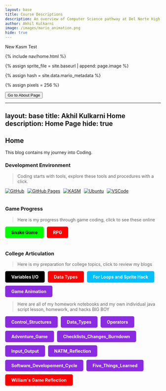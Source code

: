 ```yaml
---
layout: base
title: Course Descriptions
description: An overview of Computer Science pathway at Del Norte High School
author: Akhil Kulkarni
image: /images/mario_animation.png
hide: true
---
```


New Kasm Test

<!-- Liquid:  statements -->

<!-- Include submenu from _includes to top of pages -->
{% include nav/home.html %}
<!--- Concatenation of site URL to frontmatter image  --->
{% assign sprite_file = site.baseurl | append: page.image %}
<!--- Has is a list variable containing mario metadata for sprite --->
{% assign hash = site.data.mario_metadata %}  
<!--- Size width/height of Sprit images --->
{% assign pixels = 256 %}

 


<!DOCTYPE html>
<html lang="en">
<head>
    <meta charset="UTF-8">
    <meta name="viewport" content="width=device-width, initial-scale=1.0">
    <title>Button Redirect</title>
</head>
<body>
    <button onclick="window.location.href='https://akhilkulkarni123.github.io/Akhil_2025_1/about/'">
        Go to About Page
    </button>
</body>
</html>

---
layout: base
title: Akhil Kulkarni Home 
description: Home Page
hide: true
---

## Home

This blog contains my journey into Coding.

### Development Environment

> Coding starts with tools, explore these tools and procedures with a click.

<div style="display: flex; flex-wrap: wrap; gap: 10px;">
    <a href="https://github.com/AkhilKulkarni123/Akhil_2025_1">
        <img src="https://img.shields.io/badge/GitHub-181717?style=for-the-badge&logo=github&logoColor=white" alt="GitHub">
    </a>
    <a href="https://github.com/AkhilKulkarni123/Akhil_2025_1/actions">
        <img src="https://img.shields.io/badge/GitHub%20Pages-327FC7?style=for-the-badge&logo=github&logoColor=white" alt="GitHub Pages">
    </a>
    <a href="https://kasm.nighthawkcodingsociety.com/">
        <img src="https://img.shields.io/badge/KASM-0078D4?style=for-the-badge&logo=kasm&logoColor=white" alt="KASM">
    </a>
    <a href="{{site.baseurl}}/kasm/quick/setup">
        <img src="https://img.shields.io/badge/Ubuntu-E95420?style=for-the-badge&logo=ubuntu&logoColor=white" alt="Ubuntu">
    </a>
    <a href="https://vscode.dev/">
        <img src="https://img.shields.io/badge/VSCode-007ACC?style=for-the-badge&logo=visual-studio-code&logoColor=white" alt="VSCode">
    </a>
</div>

<br>

### Game Progress

> Here is my progress through game coding, click to see these online

<div style="display: flex; flex-wrap: wrap; gap: 10px;">
    <a href="{{site.baseurl}}/snake" style="text-decoration: none;">
        <div style="background-color: #00FF00; color: black; padding: 10px 20px; border-radius: 5px; font-weight: bold;">
            Snake Game
        </div>
    </a>
    <a href="https://akhilkulkarni123.github.io/Akhil_2025_1/rpg0x/" style="text-decoration: none;">
        <div style="background-color: #FF0000; color: white; padding: 10px 20px; border-radius: 5px; font-weight: bold;">
            RPG
        </div>
    </a>
</div>

<br>

### College Articulation

> Here is my preparation for college topics, click to review my blogs

<div style="display: flex; flex-wrap: wrap; gap: 10px;">
    <a href="{{site.baseurl}}/csse/javascript/fundamentals/variables" style="text-decoration: none;">
        <div style="background-color: #000000; color: white; padding: 10px 20px; border-radius: 5px; font-weight: bold;">
            Variables I/O
        </div>
    </a>
    <a href="{{site.baseurl}}/csse/javascript/fundamentals/data-types/" style="text-decoration: none;">
        <div style="background-color: #FF0000; color: white; padding: 10px 20px; border-radius: 5px; font-weight: bold;">
            Data Types
        </div>
    </a>
    <a href="{{site.baseurl}}/csse/javascript/fundamentals/for-loops/" style="text-decoration: none;">
        <div style="background-color: #00BFFF; color: white; padding: 10px 20px; border-radius: 5px; font-weight: bold;">
            For Loops and Sprite Hack
        </div>
    </a>
    <a href="https://github.com/AkhilKulkarni123/Akhil_2025_1/blob/main/_notebooks/Sprint2/2023-09-21-game_animations-json-object.ipynb" style="text-decoration: none;">
        <div style="background-color: #8A2BE2; color: white; padding: 10px 20px; border-radius: 5px; font-weight: bold;">
            Game Animation
        </div>
    </a>
</div>

> Here are all of my homework notebooks and my own individual java script lesson, homework, and hacks BIG BOY

<div style="display: flex; flex-wrap: wrap; gap: 10px;">
    <a href="https://github.com/AkhilKulkarni123/Akhil_2025_1/blob/main/_notebooks/CSSE1_Final/Control_Structures.ipynb" style="text-decoration: none;">
        <div style="background-color: #8A2BE2; color: white; padding: 10px 20px; border-radius: 5px; font-weight: bold;">
            Control_Structures
        </div>
    </a>
    <a href="https://github.com/AkhilKulkarni123/Akhil_2025_1/blob/main/_notebooks/CSSE1_Final/Data_Types.ipynb" style="text-decoration: none;">
        <div style="background-color: #8A2BE2; color: white; padding: 10px 20px; border-radius: 5px; font-weight: bold;">
            Data_Types
        </div>
    </a>
    <a href="https://github.com/AkhilKulkarni123/Akhil_2025_1/blob/main/_notebooks/CSSE1_Final/Operators.ipynb" style="text-decoration: none;">
        <div style="background-color: #8A2BE2; color: white; padding: 10px 20px; border-radius: 5px; font-weight: bold;">
            Operators
        </div>
    </a>
    <a href="https://github.com/AkhilKulkarni123/Akhil_2025_1/blob/main/_notebooks/CSSE2_BLOGS/Adventure_Game.ipynb" style="text-decoration: none;">
        <div style="background-color: #8A2BE2; color: white; padding: 10px 20px; border-radius: 5px; font-weight: bold;">
            Adventure_Game
        </div>
    </a>
    <a href="https://github.com/AkhilKulkarni123/Akhil_2025_1/blob/main/_notebooks/CSSE2_BLOGS/Checklists_Changes.ipynb" style="text-decoration: none;">
        <div style="background-color: #8A2BE2; color: white; padding: 10px 20px; border-radius: 5px; font-weight: bold;">
            Checklists_Changes_Burndown
        </div>
    </a>
    <a href="https://github.com/AkhilKulkarni123/Akhil_2025_1/blob/main/_notebooks/PBL_Blogs/Input_Output.ipynb" style="text-decoration: none;">
        <div style="background-color: #8A2BE2; color: white; padding: 10px 20px; border-radius: 5px; font-weight: bold;">
            Input_Output
        </div>
    </a>
    <a href="https://github.com/AkhilKulkarni123/Akhil_2025_1/blob/main/_notebooks/PBL_Blogs/NATM_Refflection_Improvements.ipynb" style="text-decoration: none;">
        <div style="background-color: #8A2BE2; color: white; padding: 10px 20px; border-radius: 5px; font-weight: bold;">
            NATM_Reflection
        </div>
    </a>
    <a href="https://github.com/AkhilKulkarni123/Akhil_2025_1/blob/main/_notebooks/PBL_Blogs/Software_Developement_Cycle.ipynb" style="text-decoration: none;">
        <div style="background-color: #8A2BE2; color: white; padding: 10px 20px; border-radius: 5px; font-weight: bold;">
            Software_Developement_Cycle
        </div>
    </a>
    <a href="https://github.com/AkhilKulkarni123/Akhil_2025_1/blob/main/_notebooks/Five_Things_Learned.ipynb" style="text-decoration: none;">
        <div style="background-color: #8A2BE2; color: white; padding: 10px 20px; border-radius: 5px; font-weight: bold;">
            Five_Things_Learned
        </div>
    </a>
    <a href="https://github.com/AkhilKulkarni123/Akhil_2025_1/blob/main/_notebooks/PBL_Blogs/Retrospective_Reflection.ipynb" style="text-decoration: none;">
        <div style="background-color: #FF0000; color: white; padding: 10px 20px; border-radius: 5px; font-weight: bold;">
            William's Game Reflection
        </div>
    </a>
</div>
